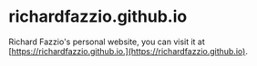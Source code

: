 # richardfazzio.github.io

Richard Fazzio's personal website, you can visit it at [https://richardfazzio.github.io.](https://richardfazzio.github.io).


